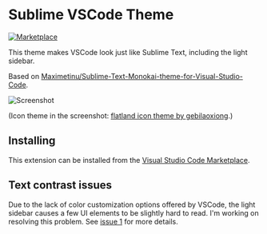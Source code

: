 # Sublime VSCode Theme

[![Marketplace](https://vsmarketplacebadge.apphb.com/version-short/yurihs.sublime-vscode-theme.svg)](https://marketplace.visualstudio.com/items/yurihs.sublime-vscode-theme)

This theme makes VSCode look just like Sublime Text,
including the light sidebar.

Based on [Maximetinu/Sublime-Text-Monokai-theme-for-Visual-Studio-Code](https://github.com/Maximetinu/Sublime-Text-Monokai-theme-for-Visual-Studio-Code/tree/master).

![Screenshot](https://raw.githubusercontent.com/yurihs/sublime-vscode-theme/master/screenshots/django.png)

(Icon theme in the screenshot: [flatland icon theme by gebilaoxiong](https://marketplace.visualstudio.com/items?itemName=gebilaoxiong.vscode-flatland-icon-theme).)


## Installing

This extension can be installed from the [Visual Studio Code Marketplace](https://marketplace.visualstudio.com/items/yurihs.sublime-vscode-theme).


## Text contrast issues

Due to the lack of color customization options offered by VSCode, the light sidebar causes a few UI elements to be slightly hard to read. I'm working on resolving this problem. See [issue 1](https://github.com/yurihs/sublime-vscode-theme/issues/1) for more details.
